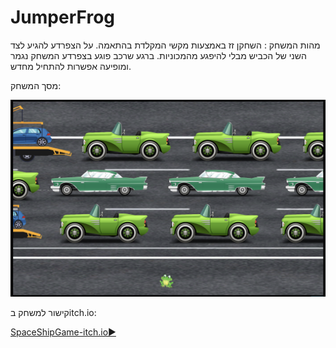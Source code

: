# JumperFrog
מהות המשחק :
השחקן זז באמצעות מקשי המקלדת בהתאמה.
על הצפרדע להגיע לצד השני של הכביש מבלי להיפגע מהמכוניות.
ברגע שרכב פוגע בצפרדע המשחק נגמר ומופיעה אפשרות להתחיל מחדש.



 
 מסך המשחק:

 ![WhatsApp Image 2023-04-17 at 16 33 19](https://github.com/GilTzioni/JumperFrog/blob/main/JumperFrog/Assets/Screenshot%202023-04-17%20at%2022.51.16.png)
 
קישור למשחק בitch.io: 

 [SpaceShipGame-itch.io:arrow_forward:](https://gamedevk-g.itch.io/jumper-frog)

</div>
